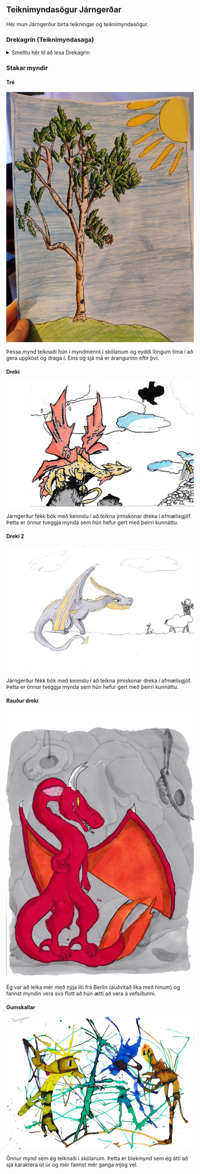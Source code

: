 ## Teiknimyndasögur Járngerðar

Hér mun Járngerður birta teikningar og teiknimyndasögur.

### Drekagrín (Teiknimyndasaga)

<details>
<summary>Smelltu hér til að lesa Drekagrín</summary>
<br>
<img src="drekagrin1.png" alt="Drekagrín #1">
</details>

### Stakar myndir
#### Tré
![Mynd sem J teiknaði](https://github.com/thorgnyr/j-cartoon/blob/gh-pages/fb513f94-fa0f-4937-8ae8-b1c6e1336a85.jpg?raw=true)

Þessa mynd teiknaði hún í myndmennt í skólanum og eyddi löngum tíma í að gera uppköst og draga í. Eins og sjá má er árangurinn eftir því.

#### Dreki
![Mynd sem J teiknaði](https://github.com/thorgnyr/j-cartoon/blob/gh-pages/dreki1.jpg?raw=true)

Járngerður fékk bók með kennslu í að teikna ýmiskonar dreka í afmælisgjöf. Þetta er önnur tveggja mynda sem hún hefur gert með þeirri kunnáttu.

#### Dreki 2
![Mynd sem J teiknaði](https://github.com/thorgnyr/j-cartoon/blob/gh-pages/dreki2.jpg?raw=true)

Járngerður fékk bók með kennslu í að teikna ýmiskonar dreka í afmælisgjöf. Þetta er önnur tveggja mynda sem hún hefur gert með þeirri kunnáttu.

#### Rauður dreki
![Mynd sem J teiknaði](https://github.com/thorgnyr/j-cartoon/blob/gh-pages/raudur-dreki.jpg?raw=true)

Ég var að leika mér með nýja liti frá Berlín (auðvitað líka með hinum) og fannst myndin vera svo flott að hún ætti að vera á vefsíðunni.

#### Gumskallar
![Mynd sem J teiknaði](https://github.com/thorgnyr/j-cartoon/blob/gh-pages/gumskallar.jpg?raw=true)

Önnur mynd sem ég teiknaði í skólanum. Þetta er blekmynd sem ég átti að sjá karaktera út úr og mér fannst mér ganga mjög vel.



